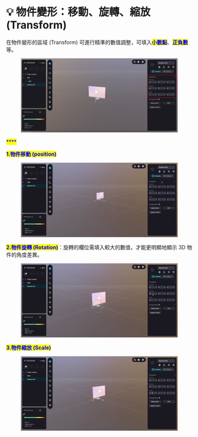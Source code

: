 # 💡 物件變形：移動、旋轉、縮放 (Transform)

在物件變形的區域 (Transform) 可進行精準的數值調整，可填入<mark style="color:blue;">**小數點**</mark>、<mark style="color:blue;">**正負數**</mark>等。

<figure><img src="../../../.gitbook/assets/Frame 122.png" alt=""><figcaption></figcaption></figure>

<mark style="color:blue;">****</mark>

<mark style="color:blue;">**1.物件移動 (position)**</mark>

<figure><img src="../../../.gitbook/assets/position.gif" alt=""><figcaption></figcaption></figure>



<mark style="color:blue;">**2.物件旋轉 (Rotation)**</mark>：旋轉的欄位需填入較大的數值，才能更明顯地顯示 3D 物件的角度差異。

<figure><img src="../../../.gitbook/assets/rotation.gif" alt=""><figcaption></figcaption></figure>



<mark style="color:blue;">**3.物件縮放 (Scale)**</mark>

<figure><img src="../../../.gitbook/assets/scale.gif" alt=""><figcaption></figcaption></figure>
